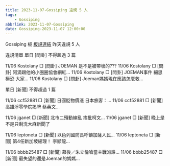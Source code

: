 ```yaml
---
title: 2023-11-07-Gossiping 違規 5 人
tags:
    - Gossiping
abbrlink: 2023-11-07-Gossiping
date: Gossiping-2023-11-07 12:00:00
---
```

Gossiping 板 [板規連結](https://www.ptt.cc/bbs/Gossiping/M.1637425085.A.07D.html)
昨天違規 5 人
<!-- more -->

違規清單
單日 [問卦] 不得超過 3 篇

11/06 Kostolany □ [問卦] JOEMAN 是不是被帶壞的???
11/06 Kostolany □ [問卦] 阿滴跟他的小圈圈協會網紅…
11/06 Kostolany □ [問卦] JOEMAN事件 細思極恐 大家…
11/06 Kostolany □ [問卦] Joeman媽媽現在應該怎麼救…

單日 [新聞] 不得超過 1 篇

11/06 ccf52881 □ [新聞] 日圓貶物價漲 日本旅客：…
11/06 ccf52881 □ [新聞] 高雄淨零學院揭牌 蔡英文…

11/06 jganet □ [新聞] 北市二殯動線亂 挨批柯文…
11/06 jganet □ [新聞] 晚上是不是只剩洗大麻新聞了

11/06 leptoneta □ [新聞] 以色列國防長呼籲加薩人民…
11/06 leptoneta □ [新聞] 第4任新加坡總理！ 李顯龍…

11/06 bbbb25487 □ [新聞] 幕後／朱立倫嗆當主戰派誰…
11/06 bbbb25487 □ [新聞] 最失望的還是Joeman的媽媽…